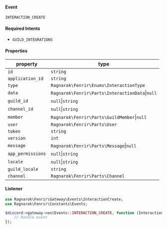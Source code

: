 #### Event
`INTERACTION_CREATE`

#### Required Intents
- `GUILD_INTEGRATIONS`

#### Properties
|property|type|
|--------|----|
|`id`|`string`|
|`application_id`|`string`|
|`type`|`Ragnarok\Fenrir\Enums\InteractionType`|
|`data`|`Ragnarok\Fenrir\Parts\InteractionData`&#124;`null`|
|`guild_id`|`null`&#124;`string`|
|`channel_id`|`null`&#124;`string`|
|`member`|`Ragnarok\Fenrir\Parts\GuildMember`&#124;`null`|
|`user`|`Ragnarok\Fenrir\Parts\User`|
|`token`|`string`|
|`version`|`int`|
|`message`|`Ragnarok\Fenrir\Parts\Message`&#124;`null`|
|`app_permissions`|`null`&#124;`string`|
|`locale`|`null`&#124;`string`|
|`guild_locale`|`string`|
|`channel`|`Ragnarok\Fenrir\Parts\Channel`|

#### Listener
```php
use Ragnarok\Fenrir\Gateway\Events\InteractionCreate;
use Ragnarok\Fenrir\Constants\Events;

$discord->gateway->on(Events::INTERACTION_CREATE, function (InteractionCreate $event) {
    // Handle event
});
```
